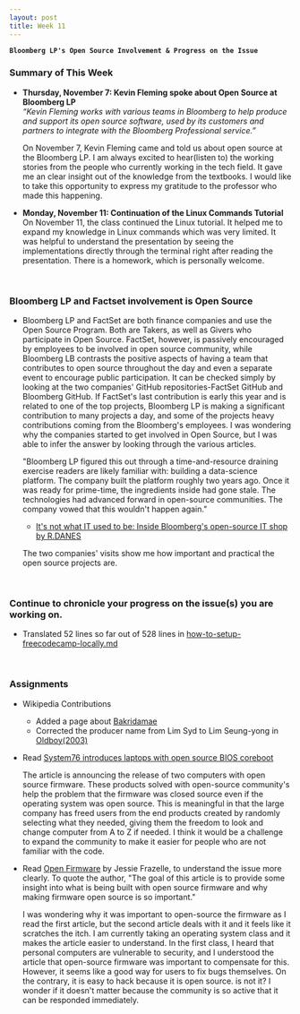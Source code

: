 ```yaml
---
layout: post
title: Week 11
---
```


**`Bloomberg LP's Open Source Involvement & Progress on the Issue`**

### Summary of This Week
- **Thursday, November 7: Kevin Fleming spoke about Open Source at Bloomberg LP**  
_“Kevin Fleming works with various teams in Bloomberg to help produce and support its open source software, used by its customers and partners to integrate with the Bloomberg Professional service.”_ 

  On November 7, Kevin Fleming came and told us about open source at the Bloomberg LP. I am always excited to hear(listen to) the working stories from the people who currently working in the tech field. It gave me an clear insight out of the knowledge from the textbooks. I would like to take this opportunity to express my gratitude to the professor who made this happening.
 
- **Monday, November 11: Continuation of the Linux Commands Tutorial**    
  On November 11, the class continued the Linux tutorial. It helped me to expand my knowledge in Linux commands which was very limited. It was helpful to understand the presentation by seeing the implementations directly through the terminal right after reading the presentation. There is a homework, which is personally welcome.
 
&nbsp;
&nbsp;

### Bloomberg LP and Factset involvement is Open Source 
- Bloomberg LP and FactSet are both finance companies and use the Open Source Program. Both are Takers, as well as Givers who participate in Open Source. FactSet, however, is passively encouraged by employees to be involved in open source community, while Bloomberg LB contrasts the positive aspects of having a team that contributes to open source throughout the day and even a separate event to encourage public participation. It can be checked simply by looking at the two companies' GitHub repositories-FactSet GitHub and Bloomberg GitHub. If FactSet's last contribution is early this year and is related to one of the top projects, Bloomberg LP is making a significant contribution to many projects a day, and some of the projects heavy contributions coming from the Bloomberg's employees. I was wondering why the companies started to get involved in Open Source, but I was able to infer the answer by looking through the various articles.

  "Bloomberg LP figured this out through a time-and-resource draining exercise readers are likely familiar with: building a data-science platform.
The company built the platform roughly two years ago. Once it was ready for prime-time, the ingredients inside had gone stale. The technologies had advanced forward in open-source communities. The company vowed that this wouldn't happen again."
   - [It's not what IT used to be: Inside Bloomberg's open-source IT shop by R.DANES](https://siliconangle.com/2018/12/14/its-not-what-it-use-to-be-inside-bloombergs-open-source-it-shop-kubecon/)
 
  The two companies' visits show me how important and practical the open source projects are.

&nbsp;
&nbsp;

### Continue to chronicle your progress on the issue(s) you are working on.

- Translated 52 lines so far out of 528 lines in [how-to-setup-freecodecamp-locally.md](https://github.com/nancydocode/freeCodeCamp/blob/how-to-setup-freecodecamp-locally.md/docs/i18n-languages/korean/how-to-setup-freecodecamp-locally.md)

&nbsp;
&nbsp;

### Assignments  
- Wikipedia Contributions
  - Added a page about [Bakridamae](https://en.wikipedia.org/wiki/Bakridamae)
  - Corrected the producer name from Lim Syd to Lim Seung-yong in [Oldboy(2003)](https://en.wikipedia.org/wiki/Oldboy_(2003_film))  
  
- Read [System76 introduces laptops with open source BIOS coreboot](https://opensource.com/article/19/11/coreboot-system76-laptops?utm_campaign=intrel)  
  
  The article is announcing the release of two computers with open source firmware. These products solved with open-source community's help the problem that the firmware was closed source even if the operating system was open source. This is meaningful in that the large company has freed users from the end products created by randomly selecting what they needed, giving them the freedom to look and change computer from A to Z if needed. I think it would be a challenge to expand the community to make it easier for people who are not familiar with the code.  
  
- Read [Open Firmware](https://cacm.acm.org/magazines/2019/10/239673-open-source-firmware/fulltext) by Jessie Frazelle, to understand the issue more clearly. To quote the author, "The goal of this article is to provide some insight into what is being built with open source firmware and why making firmware open source is so important."
  
  I was wondering why it was important to open-source the firmware as I read the first article, but the second article deals with it and it feels like it scratches the itch. I am currently taking an operating system class and it makes the article easier to understand. In the first class, I heard that personal computers are vulnerable to security, and I understood the article that open-source firmware was important to compensate for this. However, it seems like a good way for users to fix bugs themselves. On the contrary, it is easy to hack because it is open source. is not it? I wonder if it doesn't matter because the community is so active that it can be responded immediately.
  
<!-- Next Week
- Do all of the exercises from the slide Exercises 1 in the Linux Tutorial. I have created private repositories on GitHub for each of you, named with your username and linux-activities. Within that repository, put your solutions in the directory linux_hwk1. Name the file in that directory exercise-set-1.  [nancydocode-linux-activities](https://github.com/hunter-college-ossd-fall-2019/nancydocode-linux-activities)
-->
